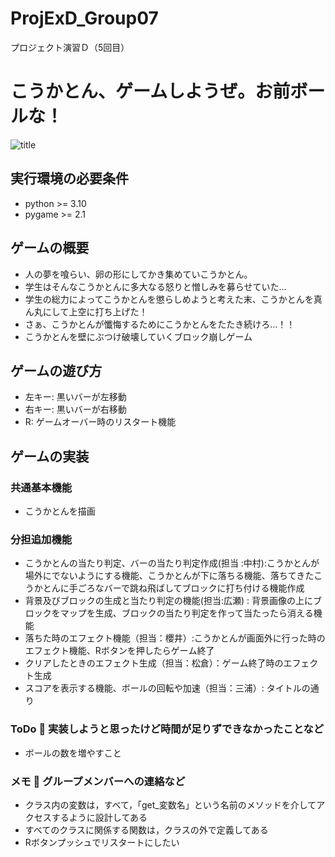 # ProjExD_Group07
プロジェクト演習Ｄ（5回目）
# こうかとん、ゲームしようぜ。お前ボールな！
![title](fig/screen_shot.png)
## 実行環境の必要条件
* python >= 3.10
* pygame >= 2.1
## ゲームの概要
* 人の夢を喰らい、卵の形にしてかき集めていこうかとん。
* 学生はそんなこうかとんに多大なる怒りと憎しみを募らせていた...
* 学生の総力によってこうかとんを懲らしめようと考えた末、こうかとんを真ん丸にして上空に打ち上げた！
* さぁ、こうかとんが懺悔するためにこうかとんをたたき続けろ...！！
* こうかとんを壁にぶつけ破壊していくブロック崩しゲーム
## ゲームの遊び方
* 左キー: 黒いバーが左移動
* 右キー: 黒いバーが右移動
* R: ゲームオーバー時のリスタート機能
## ゲームの実装
### 共通基本機能
* こうかとんを描画
### 分担追加機能
* こうかとんの当たり判定、バーの当たり判定作成(担当 :中村):こうかとんが場外にでないようにする機能、こうかとんが下に落ちる機能、落ちてきたこうかとんに手ごろなバーで跳ね飛ばしてブロックに打ち付ける機能作成
* 背景及びブロックの生成と当たり判定の機能(担当:広瀬) : 背景画像の上にブロックをマップを生成、ブロックの当たり判定を作って当たったら消える機能
* 落ちた時のエフェクト機能（担当：櫻井）:こうかとんが画面外に行った時のエフェクト機能、Rボタンを押したらゲーム終了
* クリアしたときのエフェクト生成（担当：松倉）：ゲーム終了時のエフェクト生成
* スコアを表示する機能、ボールの回転や加速（担当：三浦）: タイトルの通り
### ToDo  実装しようと思ったけど時間が足りずできなかったことなど
- ボールの数を増やすこと
### メモ  グループメンバーへの連絡など
* クラス内の変数は，すべて，「get_変数名」という名前のメソッドを介してアクセスするように設計してある
* すべてのクラスに関係する関数は，クラスの外で定義してある
* Rボタンプッシュでリスタートにしたい
